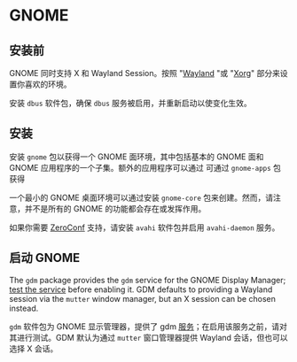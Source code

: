 # GNOME

## 安装前

GNOME 同时支持 X 和 Wayland Session。按照 "[Wayland](./wayland.md) "或 "[Xorg](./xorg.md)" 部分来设置你喜欢的环境。

安装 `dbus` 软件包，确保 `dbus` 服务被启用，并重新启动以使变化生效。

## 安装

安装 `gnome` 包以获得一个 GNOME 面环境，其中包括基本的
GNOME 面和 GNOME 应用程序的一个子集。额外的应用程序可以通过
可通过 `gnome-apps` 包获得

一个最小的 GNOME 桌面环境可以通过安装 `gnome-core` 包来创建。然而，请注意，并不是所有的 GNOME 的功能都会存在或发挥作用。

如果你需要 [ZeroConf](http://www.zeroconf.org/) 支持，请安装 `avahi` 软件包并启用 `avahi-daemon` 服务。

## 启动 GNOME

The `gdm` package provides the `gdm` service for the GNOME Display Manager;
[test the service](../services/index.md#testing-services) before enabling it.
GDM defaults to providing a Wayland session via the `mutter` window manager, but
an X session can be chosen instead.

`gdm` 软件包为 GNOME 显示管理器，提供了 gdm [服务](../services/index.md#testing-services)；在启用该服务之前，请对其进行测试。GDM 默认为通过 `mutter` 窗口管理器提供 Wayland 会话，但也可以选择 X 会话。
